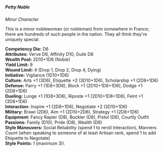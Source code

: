 ##### Petty Noble

*Minor Character*

This is a minor noblewoman (or nobleman) from somewhere in France;
there are hundreds of such people in the nation. They all think they're
uniquely special.

**Competency Die:** D6\
**Attributes:** Verve D6, Affinity D10, Guile D8\
**Wealth Pool:** 2D10+1D6 (Noble)\
**Yield Limit:** 9\
**Wound Limit:** 4 (Drop 1, Drop 2, Drop 4, Dying)\
**Initiative:** Vigilance (1D10+1D6)\
**Culture:** Arts +1 (3D6), Etiquette +2 (3D10+1D6), Scholarship +1 (2D8+1D6)\
**Defense:** Parry +1 (1D8+3D6), Block +1 (2D10+1D8+1D6), Dodge +1 (2D8+1D6)\
**Dueling:** Lunge +1 (1D8+3D6), Riposte +1 (2D10+1D8+1D6), Feint +1 (3D8+1D6)\
**Interaction:** Inspire +1 (2D8+1D6), Negotiate +2 (3D10+1D6)\
**Military:** Brawl (2D6), Aim +1 (2D10+2D6), Strategy +1 (2D8+1D6)\
**Equipment:** Fancy Rapier (D8), Buckler (D8), Pistol (D6), Courtly Outfit\
**Passions:** Family (D10), Pride (D8), Wealth (D6)\
**Style Maneuvers:** Social Reliability (spend 1 to reroll Interaction),
Manners Count (when speaking to someone of at least Artisan rank, spend
1 to add Etiquette to Negotate)\
**Style Points:** 1 (maximum 3)\
